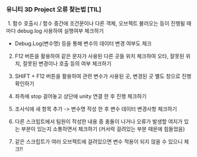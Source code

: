 
### 유니티 3D Project 오류 찾는법 [TIL]

 1. 함수 호출시 / 함수 중간에 조건문이나 다른 객체, 오브젝트 불러오는 등이 진행될 때 마다 debug.log 사용하여 실행여부 체크하기

+ Debug.Log(변수명) 등을 통해 변수의 데이터 변경 여부도 체크

  

2. F12 버튼을 활용하여 같은 문자가 사용된 다른 곳들 위치 체크하여 오타, 잘못된 위치, 잘못된 변경이나 호출 등의 여부 체크하기

  

3. SHIFT + F12 버튼을 활용하여 관련 변수가 사용된 곳, 변경된 곳 별도 창으로 진행 확인하기

  

4. 좌측에 stop 걸어놓고 상단에 unity 연결 한 후 진행 체크하기

  

5. 조사식에 새 항목 추가 -> 변수명 작성 한 후 변수 데이터 변경사항 체크하기

  

6. 다른 스크립트에서 팀원이 작성한 내용 중 충돌이 나거나 오류가 발생할 여지가 있는 부분이 있는지 소통하면서 체크하기 (커서락 걸려있는 부분 때문에 힘들었음)

  

7. 같은 스크립트가 여러 오브젝트에 걸려있으면 변수 적용이 되지 않을 수 있으니 체크!!